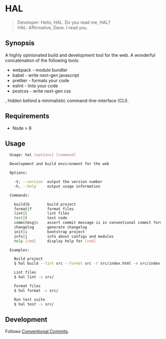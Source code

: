 # HAL

> Developer: Hello, HAL. Do you read me, HAL? <br>
> HAL: Affirmative, Dave. I read you.

## Synopsis

A highly opinionated build and development tool for the web. A wonderful concatenation
of the following tools:

* webpack - module bundler
* babel - write next-gen javascript
* prettier - formats your code
* eslint - lints your code
* postcss - write next-gen css

, hidden behind a minimalistic command-line-interface (CLI).

## Requirements

* Node > 8

## Usage

```bash
  Usage: hal [options] [command]

  Development and build environment for the web

  Options:

    -V, --version  output the version number
    -h, --help     output usage information

  Commands:

    build|b        build project
    format|f       format files
    lint|l         lint files
    test|t         test code
    commitmsg|c    assert commit message is in conventional commit form
    changelog      generate changelog
    init|i         bootstrap project
    info|j         info about configs and modules
    help [cmd]     display help for [cmd]

  Examples:

    Build project
    $ hal build --lint src --format src -t src/index.html -e src/index.js -o dist/

    Lint files
    $ hal lint -s src/

    Format files
    $ hal format -s src/

    Run test suite
    $ hal test -s src/
```

## Development

Follows [Conventional Commits](https://conventionalcommits.org/).
